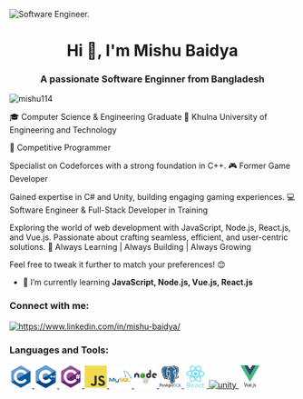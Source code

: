 ![Software Engineer.](https://media.licdn.com/dms/image/v2/D5616AQE5eyRTGhWhlQ/profile-displaybackgroundimage-shrink_350_1400/profile-displaybackgroundimage-shrink_350_1400/0/1732729080330?e=1738195200&v=beta&t=UWBs1ZsmTA_Ooarm73_4LRzeAu3y8KWJROjAlmNWCnQ)
<h1 align="center">Hi 👋, I'm Mishu Baidya</h1>
<h3 align="center">A passionate Software Enginner from Bangladesh</h3>

<p align="left"> <img src="https://komarev.com/ghpvc/?username=mishu114&label=Profile%20views&color=0e75b6&style=flat" alt="mishu114" /> </p>

🎓 Computer Science & Engineering Graduate
🏫 Khulna University of Engineering and Technology

🏅 Competitive Programmer

Specialist on Codeforces with a strong foundation in C++.
🎮 Former Game Developer

Gained expertise in C# and Unity, building engaging gaming experiences.
💻 Software Engineer & Full-Stack Developer in Training

Exploring the world of web development with JavaScript, Node.js, React.js, and Vue.js.
Passionate about crafting seamless, efficient, and user-centric solutions.
🌟 Always Learning | Always Building | Always Growing

Feel free to tweak it further to match your preferences! 😊



- 🌱 I’m currently learning **JavaScript, Node.js, Vue.js, React.js**

<h3 align="left">Connect with me:</h3>
<p align="left">
<a href="https://linkedin.com/in/https://www.linkedin.com/in/mishu-baidya/" target="blank"><img align="center" src="https://raw.githubusercontent.com/rahuldkjain/github-profile-readme-generator/master/src/images/icons/Social/linked-in-alt.svg" alt="https://www.linkedin.com/in/mishu-baidya/" height="30" width="40" /></a>
</p>

<h3 align="left">Languages and Tools:</h3>
<p align="left"> <a href="https://www.cprogramming.com/" target="_blank" rel="noreferrer"> <img src="https://raw.githubusercontent.com/devicons/devicon/master/icons/c/c-original.svg" alt="c" width="40" height="40"/> </a> <a href="https://www.w3schools.com/cpp/" target="_blank" rel="noreferrer"> <img src="https://raw.githubusercontent.com/devicons/devicon/master/icons/cplusplus/cplusplus-original.svg" alt="cplusplus" width="40" height="40"/> </a> <a href="https://www.w3schools.com/cs/" target="_blank" rel="noreferrer"> <img src="https://raw.githubusercontent.com/devicons/devicon/master/icons/csharp/csharp-original.svg" alt="csharp" width="40" height="40"/> </a> <a href="https://developer.mozilla.org/en-US/docs/Web/JavaScript" target="_blank" rel="noreferrer"> <img src="https://raw.githubusercontent.com/devicons/devicon/master/icons/javascript/javascript-original.svg" alt="javascript" width="40" height="40"/> </a> <a href="https://www.mysql.com/" target="_blank" rel="noreferrer"> <img src="https://raw.githubusercontent.com/devicons/devicon/master/icons/mysql/mysql-original-wordmark.svg" alt="mysql" width="40" height="40"/> </a> <a href="https://nodejs.org" target="_blank" rel="noreferrer"> <img src="https://raw.githubusercontent.com/devicons/devicon/master/icons/nodejs/nodejs-original-wordmark.svg" alt="nodejs" width="40" height="40"/> </a> <a href="https://www.postgresql.org" target="_blank" rel="noreferrer"> <img src="https://raw.githubusercontent.com/devicons/devicon/master/icons/postgresql/postgresql-original-wordmark.svg" alt="postgresql" width="40" height="40"/> </a> <a href="https://reactjs.org/" target="_blank" rel="noreferrer"> <img src="https://raw.githubusercontent.com/devicons/devicon/master/icons/react/react-original-wordmark.svg" alt="react" width="40" height="40"/> </a> <a href="https://unity.com/" target="_blank" rel="noreferrer"> <img src="https://www.vectorlogo.zone/logos/unity3d/unity3d-icon.svg" alt="unity" width="40" height="40"/> </a> <a href="https://vuejs.org/" target="_blank" rel="noreferrer"> <img src="https://raw.githubusercontent.com/devicons/devicon/master/icons/vuejs/vuejs-original-wordmark.svg" alt="vuejs" width="40" height="40"/> </a> </p>

